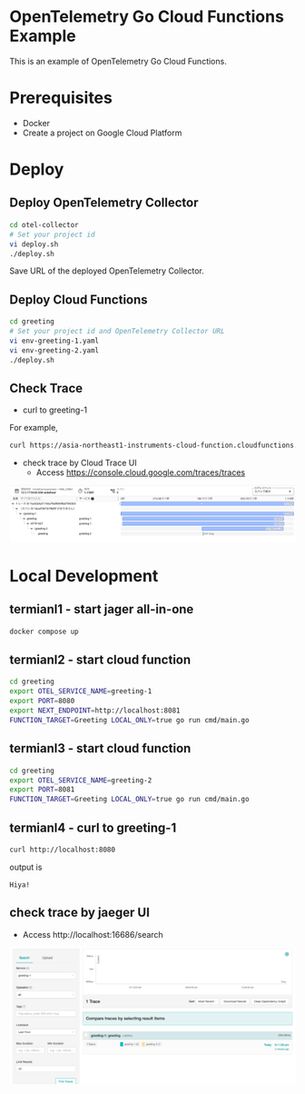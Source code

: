 # OpenTelemetry Go Cloud Functions Example
This is an example of OpenTelemetry Go Cloud Functions.

# Prerequisites
- Docker
- Create a project on Google Cloud Platform

# Deploy
## Deploy OpenTelemetry Collector

```bash
cd otel-collector
# Set your project id
vi deploy.sh 
./deploy.sh
```

Save URL of the deployed OpenTelemetry Collector.

## Deploy Cloud Functions

```bash
cd greeting
# Set your project id and OpenTelemetry Collector URL
vi env-greeting-1.yaml
vi env-greeting-2.yaml
./deploy.sh
```

## Check Trace
- curl to greeting-1

For example,

```bash
curl https://asia-northeast1-instruments-cloud-function.cloudfunctions.net/greeting-1
```

- check trace by Cloud Trace UI
    - Access https://console.cloud.google.com/traces/traces

![Alt text](image.png)

# Local Development
## termianl1 - start jager all-in-one

```bash
docker compose up
```

## termianl2 - start cloud function

```bash
cd greeting
export OTEL_SERVICE_NAME=greeting-1
export PORT=8080
export NEXT_ENDPOINT=http://localhost:8081
FUNCTION_TARGET=Greeting LOCAL_ONLY=true go run cmd/main.go
```

## termianl3 - start cloud function

```bash
cd greeting
export OTEL_SERVICE_NAME=greeting-2
export PORT=8081
FUNCTION_TARGET=Greeting LOCAL_ONLY=true go run cmd/main.go
```

## termianl4 - curl to greeting-1

```bash
curl http://localhost:8080
```

output is
```
Hiya!
```

## check trace by jaeger UI

- Access http://localhost:16686/search

![Alt text](image-1.png)